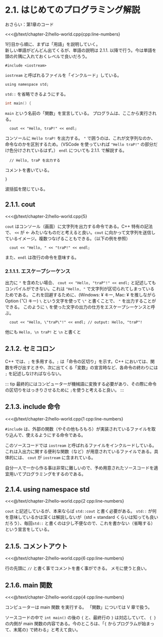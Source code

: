 # 2.1. はじめてのプログラミング解説

おさらい：第1章のコード

<<<@/text/chapter-2/hello-world.cpp{cpp:line-numbers}

1行目から順に、まずは「用語」を説明していく。  
新しい単語がどんどん出てくるが、単語の説明は 2.1.1. 以降で行う。今は単語を頭の片隅に入れておくレベルで良いだろう。

```cpp:no-line-numbers
#include <iostream>
```

`iostream` と呼ばれるファイルを「インクルード」している。

```cpp:no-line-numbers
using namespace std;
```

`std::` を省略できるようにする。

```cpp
int main() {
```

`main` という名前の「関数」を宣言している。
プログラムは、ここから実行される。

```cpp:no-line-numbers
  cout << "Hello, traP!" << endl;
```

コンソールに `Hello traP!` を出力する。
`"` で囲うのは、これが文字列なのか、命令なのかを区別するため。（VSCode を使っていれば `"Hello traP!"`
の部分だけ色分けされているはず。） `endl` についても 2.1.1. で解説する。

```cpp:no-line-numbers
  // Hello, traP を出力する
```

コメントを書いている。

```cpp:no-line-numbers
}
```

波括弧を閉じている。

## 2.1.1. cout

<<<@/text/chapter-2/hello-world.cpp{5}

`cout` はコンソール（画面）に文字列を出力する命令である。C++ 特有の記法で、 `<<` が ← みたいなものだと考えると良い。`cout`
に向かって文字列を送信しているイメージ。複数つなげることもできる。（以下の例を参照）

```cpp:no-line-numbers
  cout << "Hello, " << "traP!" << endl;
```

また、`endl` は改行の命令を意味する。

### 2.1.1.1. エスケープシーケンス

出力に `"` を含めたい場合、 `cout << "Hello, "traP"!" << endl;` と記述してもコンパイルができない。これは `"Hello, "` で文字列が区切られてしまっているためである。
これを回避するために、(Windows: ¥ キー, Mac: ¥ を推しながら Option (⌥) キー) `\` という文字を使って `\"` と書くことで、 `"` を出力することができる。
このように `\` を使った文字の出力の仕方をエスケープシーケンスと呼ぶ。

```cpp:no-line-numbers
  cout << "Hello, \"traP\"!" << endl; // output: Hello, "traP"!
```

他にも `Hello, \n traP!` と `\n` と書くと

## 2.1.2. セミコロン

C++ では、`;` を多用する。`;` は「命令の区切り」を示す。C++
においては、関数を呼び出すときや、次に出てくる「変数」の宣言時など、各命令の終わりには `;` を記述しなければならない。

::: tip
最終的にはコンピューターが機械語に変換する必要があり、その際に命令の区切りをはっきりさせるために `;`を使うと考えると良い。
:::

## 2.1.3. include 命令

<<<@/text/chapter-2/hello-world.cpp{1 cpp:line-numbers}

`#include` は、外部の関数（やその他もろもろ）が実装されているファイルを取り込んで、使えるようにする命令である。

このソースコードでは `iostream`
と呼ばれるファイルをインクルードしている。これは入出力に関する便利な関数（など）が用意されているファイルである。具体的には、 `cout`
が `iostream` に含まれている。

自分一人で一から作る事は非常に難しいので、予め用意されたソースコードを適宜用いてプログラミングをするのである。

## 2.1.4. using namespace std

<<<@/text/chapter-2/hello-world.cpp{2 cpp:line-numbers}

`cout` と記述しているが、本来ならば `std::cout` と書く必要がある。 `std::` が何を意味しているかは深くは解説しないが（std =
standard くらいは知っても良いだろう）、毎回`std::` と書くのは少し不便なので、これを書かない（省略する）という宣言をしている。

## 2.1.5. コメントアウト

<<<@/text/chapter-2/hello-world.cpp{6 cpp:line-numbers}

行の先頭に `//` と書く事でコメントを書く事ができる。
メモに使うと良い。

## 2.1.6. main 関数

<<<@/text/chapter-2/hello-world.cpp{4 cpp:line-numbers}

コンピューターは main 関数 を実行する。
「関数」については V 章で扱う。

ソースコードの中で `int main()` の後の `{` と、最終行の `}` は対応していて、 `{ }` の内側が main
関数の内容である。今のところは、「`{` からプログラムが始まって、末尾の`}` で終わる」と考えて良い。

